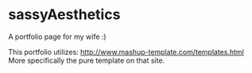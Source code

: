 # sassyAesthetics
A portfolio page for my wife :)

This portfolio utilizes:
http://www.mashup-template.com/templates.html
More specifically the pure template on that site.
